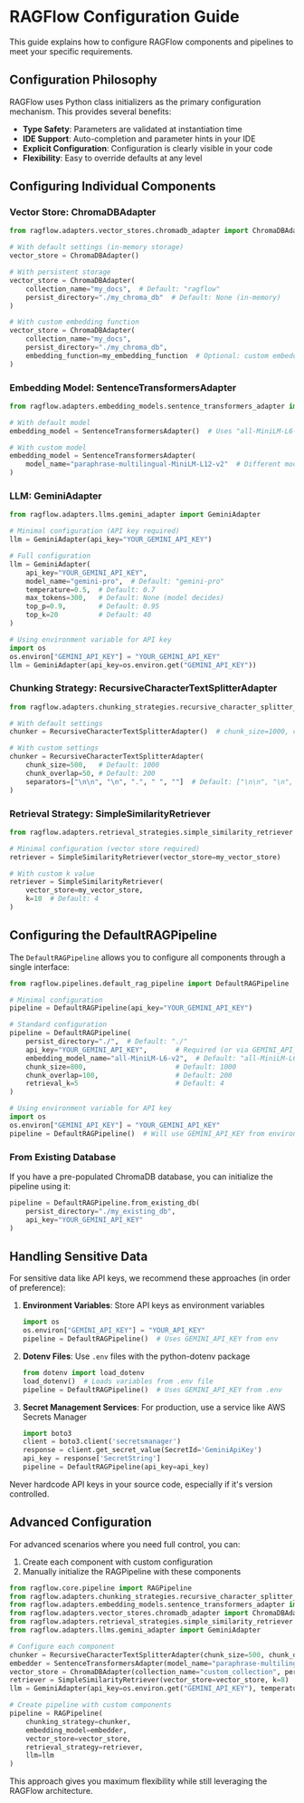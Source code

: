 # RAGFlow Configuration Guide

This guide explains how to configure RAGFlow components and pipelines to meet your specific requirements.

## Configuration Philosophy

RAGFlow uses Python class initializers as the primary configuration mechanism. This provides several benefits:
- **Type Safety**: Parameters are validated at instantiation time
- **IDE Support**: Auto-completion and parameter hints in your IDE
- **Explicit Configuration**: Configuration is clearly visible in your code
- **Flexibility**: Easy to override defaults at any level

## Configuring Individual Components

### Vector Store: ChromaDBAdapter

```python
from ragflow.adapters.vector_stores.chromadb_adapter import ChromaDBAdapter

# With default settings (in-memory storage)
vector_store = ChromaDBAdapter()

# With persistent storage
vector_store = ChromaDBAdapter(
    collection_name="my_docs",  # Default: "ragflow"
    persist_directory="./my_chroma_db"  # Default: None (in-memory)
)

# With custom embedding function
vector_store = ChromaDBAdapter(
    collection_name="my_docs",
    persist_directory="./my_chroma_db",
    embedding_function=my_embedding_function  # Optional: custom embedding function
)
```

### Embedding Model: SentenceTransformersAdapter

```python
from ragflow.adapters.embedding_models.sentence_transformers_adapter import SentenceTransformersAdapter

# With default model
embedding_model = SentenceTransformersAdapter()  # Uses "all-MiniLM-L6-v2"

# With custom model
embedding_model = SentenceTransformersAdapter(
    model_name="paraphrase-multilingual-MiniLM-L12-v2"  # Different model
)
```

### LLM: GeminiAdapter

```python
from ragflow.adapters.llms.gemini_adapter import GeminiAdapter

# Minimal configuration (API key required)
llm = GeminiAdapter(api_key="YOUR_GEMINI_API_KEY")

# Full configuration
llm = GeminiAdapter(
    api_key="YOUR_GEMINI_API_KEY",
    model_name="gemini-pro",  # Default: "gemini-pro"
    temperature=0.5,  # Default: 0.7
    max_tokens=300,   # Default: None (model decides)
    top_p=0.9,        # Default: 0.95
    top_k=20          # Default: 40
)

# Using environment variable for API key
import os
os.environ["GEMINI_API_KEY"] = "YOUR_GEMINI_API_KEY"
llm = GeminiAdapter(api_key=os.environ.get("GEMINI_API_KEY"))
```

### Chunking Strategy: RecursiveCharacterTextSplitterAdapter

```python
from ragflow.adapters.chunking_strategies.recursive_character_splitter_adapter import RecursiveCharacterTextSplitterAdapter

# With default settings
chunker = RecursiveCharacterTextSplitterAdapter()  # chunk_size=1000, chunk_overlap=200

# With custom settings
chunker = RecursiveCharacterTextSplitterAdapter(
    chunk_size=500,   # Default: 1000
    chunk_overlap=50, # Default: 200
    separators=["\n\n", "\n", ".", " ", ""]  # Default: ["\n\n", "\n", " ", ""]
)
```

### Retrieval Strategy: SimpleSimilarityRetriever

```python
from ragflow.adapters.retrieval_strategies.simple_similarity_retriever import SimpleSimilarityRetriever

# Minimal configuration (vector store required)
retriever = SimpleSimilarityRetriever(vector_store=my_vector_store)

# With custom k value
retriever = SimpleSimilarityRetriever(
    vector_store=my_vector_store,
    k=10  # Default: 4
)
```

## Configuring the DefaultRAGPipeline

The `DefaultRAGPipeline` allows you to configure all components through a single interface:

```python
from ragflow.pipelines.default_rag_pipeline import DefaultRAGPipeline

# Minimal configuration
pipeline = DefaultRAGPipeline(api_key="YOUR_GEMINI_API_KEY")

# Standard configuration
pipeline = DefaultRAGPipeline(
    persist_directory="./",  # Default: "./"
    api_key="YOUR_GEMINI_API_KEY",       # Required (or via GEMINI_API_KEY env var)
    embedding_model_name="all-MiniLM-L6-v2",  # Default: "all-MiniLM-L6-v2"
    chunk_size=800,                      # Default: 1000
    chunk_overlap=100,                   # Default: 200
    retrieval_k=5                        # Default: 4
)

# Using environment variable for API key
import os
os.environ["GEMINI_API_KEY"] = "YOUR_GEMINI_API_KEY"
pipeline = DefaultRAGPipeline()  # Will use GEMINI_API_KEY from environment
```

### From Existing Database

If you have a pre-populated ChromaDB database, you can initialize the pipeline using it:

```python
pipeline = DefaultRAGPipeline.from_existing_db(
    persist_directory="./my_existing_db",
    api_key="YOUR_GEMINI_API_KEY"
)
```

## Handling Sensitive Data

For sensitive data like API keys, we recommend these approaches (in order of preference):

1. **Environment Variables**: Store API keys as environment variables
   ```python
   import os
   os.environ["GEMINI_API_KEY"] = "YOUR_API_KEY"
   pipeline = DefaultRAGPipeline()  # Uses GEMINI_API_KEY from env
   ```

2. **Dotenv Files**: Use `.env` files with the python-dotenv package
   ```python
   from dotenv import load_dotenv
   load_dotenv()  # Loads variables from .env file
   pipeline = DefaultRAGPipeline()  # Uses GEMINI_API_KEY from .env
   ```

3. **Secret Management Services**: For production, use a service like AWS Secrets Manager
   ```python
   import boto3
   client = boto3.client('secretsmanager')
   response = client.get_secret_value(SecretId='GeminiApiKey')
   api_key = response['SecretString']
   pipeline = DefaultRAGPipeline(api_key=api_key)
   ```

Never hardcode API keys in your source code, especially if it's version controlled.

## Advanced Configuration

For advanced scenarios where you need full control, you can:

1. Create each component with custom configuration
2. Manually initialize the RAGPipeline with these components

```python
from ragflow.core.pipeline import RAGPipeline
from ragflow.adapters.chunking_strategies.recursive_character_splitter_adapter import RecursiveCharacterTextSplitterAdapter
from ragflow.adapters.embedding_models.sentence_transformers_adapter import SentenceTransformersAdapter
from ragflow.adapters.vector_stores.chromadb_adapter import ChromaDBAdapter
from ragflow.adapters.retrieval_strategies.simple_similarity_retriever import SimpleSimilarityRetriever
from ragflow.adapters.llms.gemini_adapter import GeminiAdapter

# Configure each component
chunker = RecursiveCharacterTextSplitterAdapter(chunk_size=500, chunk_overlap=50)
embedder = SentenceTransformersAdapter(model_name="paraphrase-multilingual-MiniLM-L12-v2")
vector_store = ChromaDBAdapter(collection_name="custom_collection", persist_directory="./custom_db")
retriever = SimpleSimilarityRetriever(vector_store=vector_store, k=8)
llm = GeminiAdapter(api_key=os.environ.get("GEMINI_API_KEY"), temperature=0.3)

# Create pipeline with custom components
pipeline = RAGPipeline(
    chunking_strategy=chunker,
    embedding_model=embedder,
    vector_store=vector_store,
    retrieval_strategy=retriever,
    llm=llm
)
```

This approach gives you maximum flexibility while still leveraging the RAGFlow architecture.
